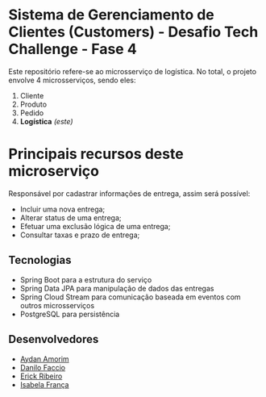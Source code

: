 # Sistema de Gerenciamento de Clientes (Customers) - Desafio Tech Challenge - Fase 4

Este repositório refere-se ao microsserviço de logística. No total, o projeto envolve 4 microsserviços, sendo eles:

1. Cliente
2. Produto
3. Pedido
4. **Logística** *(este)* 

# Principais recursos deste microserviço

Responsável por cadastrar informações de entrega, assim será possível:
* Incluir uma nova entrega;
* Alterar status de uma entrega;
* Efetuar uma exclusão lógica de uma entrega;
* Consultar taxas e prazo de entrega;

## Tecnologias

* Spring Boot para a estrutura do serviço
* Spring Data JPA para manipulação de dados das entregas
* Spring Cloud Stream para comunicação baseada em eventos com outros microsserviços
* PostgreSQL para persistência 

## Desenvolvedores

- [Aydan Amorim](https://github.com/AydanAmorim)
- [Danilo Faccio](https://github.com/DFaccio)
- [Erick Ribeiro](https://github.com/erickmatheusribeiro)
- [Isabela França](https://github.com/fysabelah)